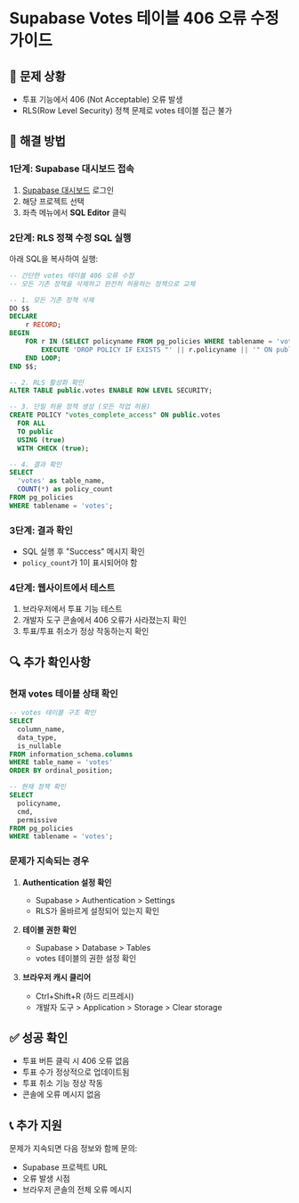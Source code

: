 # Supabase Votes 테이블 406 오류 수정 가이드

## 🚨 문제 상황
- 투표 기능에서 406 (Not Acceptable) 오류 발생
- RLS(Row Level Security) 정책 문제로 votes 테이블 접근 불가

## 🔧 해결 방법

### 1단계: Supabase 대시보드 접속
1. [Supabase 대시보드](https://supabase.com/dashboard) 로그인
2. 해당 프로젝트 선택
3. 좌측 메뉴에서 **SQL Editor** 클릭

### 2단계: RLS 정책 수정 SQL 실행
아래 SQL을 복사하여 실행:

```sql
-- 간단한 votes 테이블 406 오류 수정
-- 모든 기존 정책을 삭제하고 완전히 허용하는 정책으로 교체

-- 1. 모든 기존 정책 삭제
DO $$ 
DECLARE
    r RECORD;
BEGIN
    FOR r IN (SELECT policyname FROM pg_policies WHERE tablename = 'votes') LOOP
        EXECUTE 'DROP POLICY IF EXISTS "' || r.policyname || '" ON public.votes';
    END LOOP;
END $$;

-- 2. RLS 활성화 확인
ALTER TABLE public.votes ENABLE ROW LEVEL SECURITY;

-- 3. 단일 허용 정책 생성 (모든 작업 허용)
CREATE POLICY "votes_complete_access" ON public.votes
  FOR ALL
  TO public
  USING (true)
  WITH CHECK (true);

-- 4. 결과 확인
SELECT 
  'votes' as table_name,
  COUNT(*) as policy_count
FROM pg_policies 
WHERE tablename = 'votes';
```

### 3단계: 결과 확인
- SQL 실행 후 "Success" 메시지 확인
- `policy_count`가 1이 표시되어야 함

### 4단계: 웹사이트에서 테스트
1. 브라우저에서 투표 기능 테스트
2. 개발자 도구 콘솔에서 406 오류가 사라졌는지 확인
3. 투표/투표 취소가 정상 작동하는지 확인

## 🔍 추가 확인사항

### 현재 votes 테이블 상태 확인
```sql
-- votes 테이블 구조 확인
SELECT 
  column_name, 
  data_type, 
  is_nullable
FROM information_schema.columns 
WHERE table_name = 'votes' 
ORDER BY ordinal_position;

-- 현재 정책 확인
SELECT 
  policyname,
  cmd,
  permissive
FROM pg_policies 
WHERE tablename = 'votes';
```

### 문제가 지속되는 경우
1. **Authentication 설정 확인**
   - Supabase > Authentication > Settings
   - RLS가 올바르게 설정되어 있는지 확인

2. **테이블 권한 확인**
   - Supabase > Database > Tables
   - votes 테이블의 권한 설정 확인

3. **브라우저 캐시 클리어**
   - Ctrl+Shift+R (하드 리프레시)
   - 개발자 도구 > Application > Storage > Clear storage

## ✅ 성공 확인
- 투표 버튼 클릭 시 406 오류 없음
- 투표 수가 정상적으로 업데이트됨
- 투표 취소 기능 정상 작동
- 콘솔에 오류 메시지 없음

## 📞 추가 지원
문제가 지속되면 다음 정보와 함께 문의:
- Supabase 프로젝트 URL
- 오류 발생 시점
- 브라우저 콘솔의 전체 오류 메시지
